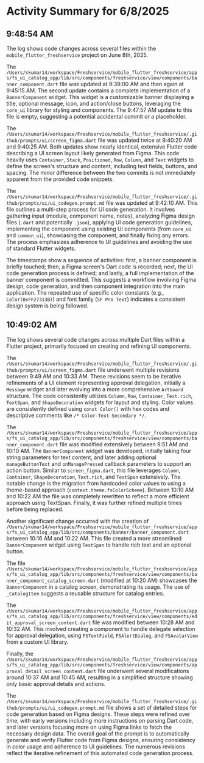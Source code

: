 # Activity Summary for 6/8/2025

## 9:48:54 AM
The log shows code changes across several files within the `mobile_flutter_freshservice` project on June 8th, 2025.

The `/Users/skumar14/workspace/Freshservice/mobile_flutter_freshservice/apps/fs_ui_catalog_app/lib/src/components/freshservice/view/components/banner_component.dart` file was updated at 9:39:00 AM and then again at 9:45:15 AM. The second update contains a complete implementation of a `BannerComponent` widget. This widget is a customizable banner displaying a title, optional message, icon, and action/close buttons, leveraging the `core_ui` library for styling and components.  The 9:47:57 AM update to this file is empty, suggesting a potential accidental commit or a placeholder.

The `/Users/skumar14/workspace/Freshservice/mobile_flutter_freshservice/.github/prompts/ui/screen_figma.dart` file was updated twice at 9:40:20 AM and 9:40:25 AM.  Both updates show nearly identical, extensive Flutter code describing a UI screen layout likely generated from Figma. This code heavily uses `Container`, `Stack`, `Positioned`, `Row`, `Column`, and `Text` widgets to define the screen's structure and content, including text fields, buttons, and spacing.  The minor difference between the two commits is not immediately apparent from the provided code snippets.

The `/Users/skumar14/workspace/Freshservice/mobile_flutter_freshservice/.github/prompts/ui/ui_codegen.prompt.md` file was updated at 9:42:10 AM.  This file outlines a multi-step process for UI code generation. It involves gathering input (module, component name, notes), analyzing Figma design files (`.dart` and potentially `.json`), applying UI code generation guidelines, implementing the component using existing UI components (from `core_ui` and `common_ui`), showcasing the component, and finally fixing any errors.  The process emphasizes adherence to UI guidelines and avoiding the use of standard Flutter widgets.

The timestamps show a sequence of activities: first, a banner component is briefly touched; then, a Figma screen's Dart code is recorded; next, the UI code generation process is defined; and lastly, a full implementation of the banner component is committed.  This suggests a workflow involving Figma design, code generation, and then component integration into the main application.  The repeated use of specific color constants (e.g., `Color(0xFF27313B)`) and font family (`SF Pro Text`) indicates a consistent design system is being followed.


## 10:49:02 AM
The log shows several code changes across multiple Dart files within a Flutter project, primarily focused on creating and refining UI components.

The `/Users/skumar14/workspace/Freshservice/mobile_flutter_freshservice/.github/prompts/ui/screen_figma.dart` file underwent multiple revisions between 9:49 AM and 10:33 AM.  These revisions seem to be iterative refinements of a UI element representing approval delegation, initially a `Message` widget and later evolving into a more comprehensive `Artboard` structure.  The code consistently utilizes `Column`, `Row`, `Container`, `Text.rich`, `TextSpan`, and `ShapeDecoration` widgets for layout and styling.  Color values are consistently defined using `const Color()` with hex codes and descriptive comments like `/* Color-Text-Secondary */`.


The `/Users/skumar14/workspace/Freshservice/mobile_flutter_freshservice/apps/fs_ui_catalog_app/lib/src/components/freshservice/view/components/banner_component.dart` file was modified extensively between 9:51 AM and 10:10 AM.  The `BannerComponent` widget was developed, initially taking four string parameters for text content, and later adding optional `manageButtonText` and `onManagePressed` callback parameters to support an action button.  Similar to `screen_figma.dart`, this file leverages `Column`, `Container`, `ShapeDecoration`, `Text.rich`, and `TextSpan` extensively. The notable change is the migration from hardcoded color values to using a theme-based approach (`context.theme.fsColorScheme`).  Between 10:10 AM and 10:22 AM the file was completely rewritten to reflect a more efficient approach using TextSpan.  Finally, it was further refined multiple times before being replaced.


Another significant change occurred with the creation of `/Users/skumar14/workspace/Freshservice/mobile_flutter_freshservice/apps/fs_ui_catalog_app/lib/src/components/banner/banner_component.dart` between 10:16 AM and 10:22 AM. This file created a more streamlined `BannerComponent` widget using `TextSpan` to handle rich text and an optional button.


The file `/Users/skumar14/workspace/Freshservice/mobile_flutter_freshservice/apps/fs_ui_catalog_app/lib/src/components/freshservice/view/components/banner_component_catalog_screen.dart` (modified at 10:20 AM) showcases the `BannerComponent` in a catalog screen, demonstrating its usage.  The use of `_CatalogItem` suggests a reusable structure for catalog entries.


The `/Users/skumar14/workspace/Freshservice/mobile_flutter_freshservice/apps/fs_ui_catalog_app/lib/src/components/freshservice/view/components/edit_approval_screen_content.dart` file was modified between 10:28 AM and 10:32 AM. This involved creating a component to handle delegate selection for approval delegation, using  `FSTextField`, `FSAlertDialog`, and `FSAvatarView` from a custom UI library.


Finally, the `/Users/skumar14/workspace/Freshservice/mobile_flutter_freshservice/apps/fs_ui_catalog_app/lib/src/components/freshservice/view/components/approval_detail_screen_content.dart` file  underwent several modifications  around 10:37 AM and 10:45 AM,  resulting in a simplified structure showing only basic approval details and actions.


The `/Users/skumar14/workspace/Freshservice/mobile_flutter_freshservice/.github/prompts/ui/ui_codegen.prompt.md` file shows a set of detailed steps for code generation based on Figma designs. These steps were refined over time, with early versions including more instructions on parsing Dart code, and later versions focusing more on using Figma links to fetch the necessary design data.  The overall goal of the prompt is to automatically generate and verify Flutter code from Figma designs, ensuring consistency in color usage and adherence to UI guidelines.  The numerous revisions reflect the iterative refinement of this automated code generation process.
